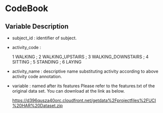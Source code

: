 # CodeBook

## Variable Description

- subject_id : identifier of subject. 

- activity_code : 

   1 WALKING ; 2 WALKING_UPSTAIRS ; 3 WALKING_DOWNSTAIRS ; 4 SITTING ; 5 STANDING ; 6 LAYING

- activity_name : descriptive name substituting activity according to above activity code annotation. 

- variable : named after its features 
   Please refer to the features.txt of the original data set. 
   You can download at the link as below. 
   
   https://d396qusza40orc.cloudfront.net/getdata%2Fprojectfiles%2FUCI%20HAR%20Dataset.zip
   